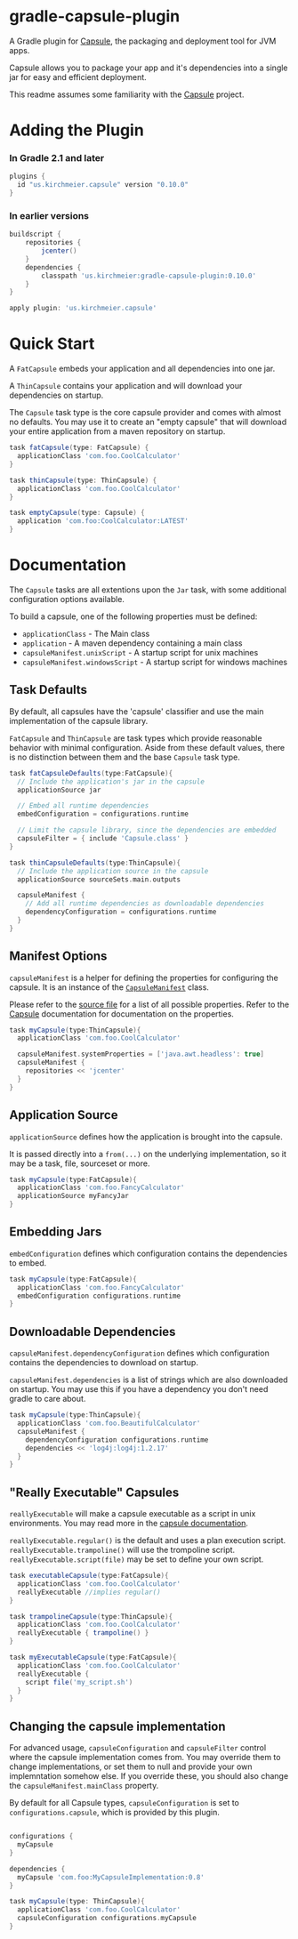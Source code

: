 # gradle-capsule-plugin

A Gradle plugin for [Capsule], the packaging and deployment tool for JVM apps.

Capsule allows you to package your app and it's dependencies into a single jar for easy and efficient deployment.

This readme assumes some familiarity with the [Capsule] project.

[Capsule]:https://github.com/puniverse/capsule

# Adding the Plugin

### In Gradle 2.1 and later

```groovy
plugins {
  id "us.kirchmeier.capsule" version "0.10.0"
}
```

### In earlier versions

```groovy
buildscript {
    repositories {
        jcenter()
    }
    dependencies {
        classpath 'us.kirchmeier:gradle-capsule-plugin:0.10.0'
    }
}

apply plugin: 'us.kirchmeier.capsule'
```


# Quick Start

A `FatCapsule` embeds your application and all dependencies into one jar.

A `ThinCapsule` contains your application and will download your dependencies on startup.

The `Capsule` task type is the core capsule provider and comes with almost no defaults.
You may use it to create an "empty capsule" that will download your entire application from a maven repository on startup.

```groovy
task fatCapsule(type: FatCapsule) {
  applicationClass 'com.foo.CoolCalculator'
}

task thinCapsule(type: ThinCapsule) {
  applicationClass 'com.foo.CoolCalculator'
}

task emptyCapsule(type: Capsule) {
  application 'com.foo:CoolCalculator:LATEST'
}
```


# Documentation

The `Capsule` tasks are all extentions upon the `Jar` task, with some additional configuration options available.

To build a capsule, one of the following properties must be defined:

* `applicationClass` - The Main class
* `application` - A maven dependency containing a main class
* `capsuleManifest.unixScript` - A startup script for unix machines
* `capsuleManifest.windowsScript` - A startup script for windows machines

## Task Defaults

By default, all capsules have the 'capsule' classifier and use the main implementation of the capsule library.

`FatCapsule` and `ThinCapsule` are task types which provide reasonable behavior with minimal configuration.
Aside from these default values, there is no distinction between them and the base `Capsule` task type.

```groovy
task fatCapsuleDefaults(type:FatCapsule){
  // Include the application's jar in the capsule
  applicationSource jar

  // Embed all runtime dependencies
  embedConfiguration = configurations.runtime

  // Limit the capsule library, since the dependencies are embedded
  capsuleFilter = { include 'Capsule.class' }
}

task thinCapsuleDefaults(type:ThinCapsule){
  // Include the application source in the capsule
  applicationSource sourceSets.main.outputs

  capsuleManifest {
    // Add all runtime dependencies as downloadable dependencies
    dependencyConfiguration = configurations.runtime
  }
}
```

## Manifest Options

`capsuleManifest` is a helper for defining the properties for configuring the capsule.
It is an instance of the [`CapsuleManifest`][src] class.

Please refer to the [source file][src] for a list of all possible properties.
Refer to the [Capsule] documentation for documentation on the properties.

[src]: https://github.com/danthegoodman/gradle-capsule-plugin/blob/master/src/main/groovy/us/kirchmeier/capsule/manifest/CapsuleManifest.groovy

```groovy
task myCapsule(type:ThinCapsule){
  applicationClass 'com.foo.CoolCalculator'

  capsuleManifest.systemProperties = ['java.awt.headless': true]
  capsuleManifest {
    repositories << 'jcenter'
  }
}
```

## Application Source

`applicationSource` defines how the application is brought into the capsule.

It is passed directly into a `from(...)` on the underlying implementation, so it may be a task, file, sourceset or more.

```groovy
task myCapsule(type:FatCapsule){
  applicationClass 'com.foo.FancyCalculator'
  applicationSource myFancyJar
}
```

## Embedding Jars

`embedConfiguration` defines which configuration contains the dependencies to embed.

```groovy
task myCapsule(type:FatCapsule){
  applicationClass 'com.foo.FancyCalculator'
  embedConfiguration configurations.runtime
}
```

## Downloadable Dependencies

`capsuleManifest.dependencyConfiguration` defines which configuration contains the dependencies to download on startup.

`capsuleManifest.dependencies` is a list of strings which are also downloaded on startup.
You may use this if you have a dependency you don't need gradle to care about.

```groovy
task myCapsule(type:ThinCapsule){
  applicationClass 'com.foo.BeautifulCalculator'
  capsuleManifest {
    dependencyConfiguration configurations.runtime
    dependencies << 'log4j:log4j:1.2.17'
  }
}
```

## "Really Executable" Capsules

`reallyExecutable` will make a capsule executable as a script in unix environments.
You may read more in the [capsule documentation][reallyexec].

`reallyExecutable.regular()` is the default and uses a plan execution script.
`reallyExecutable.trampoline()` will use the trompoline script.
`reallyExecutable.script(file)` may be set to define your own script.

[reallyexec]:https://github.com/puniverse/capsule#really-executable-capsules

```groovy
task executableCapsule(type:FatCapsule){
  applicationClass 'com.foo.CoolCalculator'
  reallyExecutable //implies regular()
}

task trampolineCapsule(type:ThinCapsule){
  applicationClass 'com.foo.CoolCalculator'
  reallyExecutable { trampoline() }
}

task myExecutableCapsule(type:FatCapsule){
  applicationClass 'com.foo.CoolCalculator'
  reallyExecutable {
    script file('my_script.sh')
  }
}
```

## Changing the capsule implementation

For advanced usage, `capsuleConfiguration` and `capsuleFilter` control where the capsule implementation comes from.
You may override them to change implementations, or set them to null and provide your own implemntation somehow else.
If you override these, you should also change the `capsuleManifest.mainClass` property.

By default for all Capsule types, `capsuleConfiguration` is set to `configurations.capsule`, which is provided by this plugin.

```groovy

configurations {
  myCapsule
}

dependencies {
  myCapsule 'com.foo:MyCapsuleImplementation:0.8'
}

task myCapsule(type: ThinCapsule){
  applicationClass 'com.foo.CoolCalculator'
  capsuleConfiguration configurations.myCapsule
}
```
